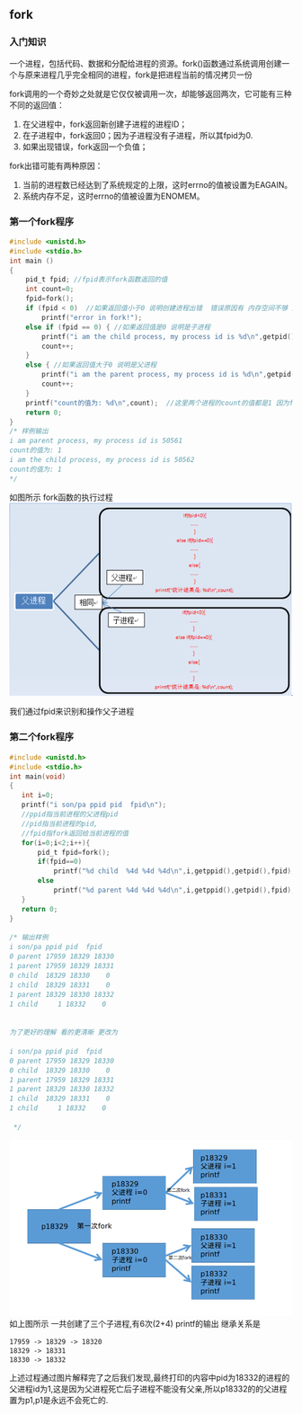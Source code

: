 ## fork
### 入门知识
  一个进程，包括代码、数据和分配给进程的资源。fork()函数通过系统调用创建一个与原来进程几乎完全相同的进程，fork是把进程当前的情况拷贝一份

  fork调用的一个奇妙之处就是它仅仅被调用一次，却能够返回两次，它可能有三种不同的返回值：
  1. 在父进程中，fork返回新创建子进程的进程ID；
  2.   在子进程中，fork返回0；因为子进程没有子进程，所以其fpid为0.
  3. 如果出现错误，fork返回一个负值；

fork出错可能有两种原因：
   1. 当前的进程数已经达到了系统规定的上限，这时errno的值被设置为EAGAIN。
   2. 系统内存不足，这时errno的值被设置为ENOMEM。

### 第一个fork程序

```c
#include <unistd.h>
#include <stdio.h> 
int main () 
{ 
	pid_t fpid; //fpid表示fork函数返回的值
	int count=0;
	fpid=fork(); 
	if (fpid < 0)  //如果返回值小于0 说明创建进程出错  错误原因有 内存空间不够 进程数超出上限
		printf("error in fork!"); 
	else if (fpid == 0) { //如果返回值是0 说明是子进程
		printf("i am the child process, my process id is %d\n",getpid()); 
		count++;
	}
	else { //如果返回值大于0 说明是父进程
		printf("i am the parent process, my process id is %d\n",getpid()); 
		count++;
	}
	printf("count的值为: %d\n",count);  //这里两个进程的count的值都是1 因为fork函数拷贝了父进程的所有状态
	return 0;
}
/* 样例输出
i am parent process, my process id is 50561
count的值为: 1
i am the child process, my process id is 50562
count的值为: 1
*/
```
如图所示 fork函数的执行过程
![fork1](./picture/fork1.gif)

我们通过fpid来识别和操作父子进程

### 第二个fork程序

```c
#include <unistd.h>  
#include <stdio.h>  
int main(void)  
{  
   int i=0;  
   printf("i son/pa ppid pid  fpid\n");  
   //ppid指当前进程的父进程pid  
   //pid指当前进程的pid,  
   //fpid指fork返回给当前进程的值  
   for(i=0;i<2;i++){  
       pid_t fpid=fork();  
       if(fpid==0)  
           printf("%d child  %4d %4d %4d\n",i,getppid(),getpid(),fpid);  
       else  
           printf("%d parent %4d %4d %4d\n",i,getppid(),getpid(),fpid);  
   }  
   return 0;  
}  

/* 输出样例
i son/pa ppid pid  fpid
0 parent 17959 18329 18330
1 parent 17959 18329 18331
0 child  18329 18330    0
1 child  18329 18331    0
1 parent 18329 18330 18332
1 child     1 18332    0


为了更好的理解 看的更清晰 更改为 

i son/pa ppid pid  fpid
0 parent 17959 18329 18330
0 child  18329 18330    0
1 parent 17959 18329 18331
1 parent 18329 18330 18332
1 child  18329 18331    0
1 child     1 18332    0

 */
```



![fork2](./picture/fork2.png)
如上图所示 一共创建了三个子进程,有6次(2+4) printf的输出
继承关系是 
```shell
17959 -> 18329 -> 18320 
18329 -> 18331
18330 -> 18332
```

上述过程通过图片解释完了之后我们发现,最终打印的内容中pid为18332的进程的父进程id为1,这是因为父进程死亡后子进程不能没有父亲,所以p18332的的父进程置为p1,p1是永远不会死亡的.